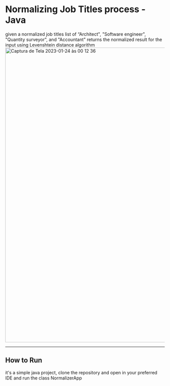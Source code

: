 # Normalizing Job Titles process - Java
given a normalized job titles list of “Architect", "Software engineer", "Quantity surveyor", and "Accountant" returns the normalized result for the input using Levenshtein distance algorithm
<img width="931" alt="Captura de Tela 2023-01-24 às 00 12 36" src="https://user-images.githubusercontent.com/3075542/214205127-ff713ee0-24d0-4e2e-b1fc-9c4ca97147c6.png">


***




## How to Run
it's a simple java project, clone the repository and open in your preferred IDE and run the class NormalizerApp
